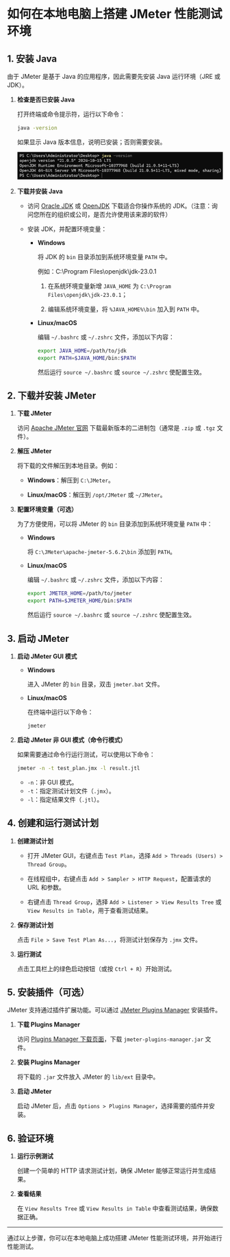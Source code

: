 # 如何在本地电脑上搭建 JMeter 性能测试环境


## 1. 安装 Java

由于 JMeter 是基于 Java 的应用程序，因此需要先安装 Java 运行环境（JRE 或 JDK）。

1. **检查是否已安装 Java**

   打开终端或命令提示符，运行以下命令：

   ```bash
   java -version
   ```

   如果显示 Java 版本信息，说明已安装；否则需要安装。

   ![java version](images/java-version.png)

2. **下载并安装 Java**

   - 访问 [Oracle JDK](https://www.oracle.com/java/technologies/javase-downloads.html) 或 [OpenJDK](https://openjdk.org/) 下载适合你操作系统的 JDK。（注意：询问您所在的组织或公司，是否允许使用该来源的软件）

   - 安装 JDK，并配置环境变量：

      - **Windows**

         将 JDK 的 `bin` 目录添加到系统环境变量 `PATH` 中。

         例如：C:\Program Files\openjdk\jdk-23.0.1

         1. 在系统环境变量新增 `JAVA_HOME` 为 `C:\Program Files\openjdk\jdk-23.0.1`；

         2. 编辑系统环境变量，将 `%JAVA_HOME%\bin` 加入到 `PATH` 中。

      - **Linux/macOS**

         编辑 `~/.bashrc` 或 `~/.zshrc` 文件，添加以下内容：

         ```bash
         export JAVA_HOME=/path/to/jdk
         export PATH=$JAVA_HOME/bin:$PATH
         ```

         然后运行 `source ~/.bashrc` 或 `source ~/.zshrc` 使配置生效。


## 2. 下载并安装 JMeter

1. **下载 JMeter**

   访问 [Apache JMeter 官网](https://jmeter.apache.org/download_jmeter.cgi) 下载最新版本的二进制包（通常是 `.zip` 或 `.tgz` 文件）。

2. **解压 JMeter**

   将下载的文件解压到本地目录。例如：

   - **Windows**：解压到 `C:\JMeter`。

   - **Linux/macOS**：解压到 `/opt/JMeter` 或 `~/JMeter`。

3. **配置环境变量（可选）**

   为了方便使用，可以将 JMeter 的 `bin` 目录添加到系统环境变量 `PATH` 中：

   - **Windows**

      将 `C:\JMeter\apache-jmeter-5.6.2\bin` 添加到 `PATH`。

   - **Linux/macOS**

      编辑 `~/.bashrc` 或 `~/.zshrc` 文件，添加以下内容：

      ```bash
      export JMETER_HOME=/path/to/jmeter
      export PATH=$JMETER_HOME/bin:$PATH
      ```

      然后运行 `source ~/.bashrc` 或 `source ~/.zshrc` 使配置生效。


## 3. 启动 JMeter

1. **启动 JMeter GUI 模式**

   - **Windows**

      进入 JMeter 的 `bin` 目录，双击 `jmeter.bat` 文件。

   - **Linux/macOS**

      在终端中运行以下命令：

      ```bash
      jmeter
      ```

2. **启动 JMeter 非 GUI 模式（命令行模式）**

   如果需要通过命令行运行测试，可以使用以下命令：

   ```bash
   jmeter -n -t test_plan.jmx -l result.jtl
   ```

   - `-n`：非 GUI 模式。
   - `-t`：指定测试计划文件（`.jmx`）。
   - `-l`：指定结果文件（`.jtl`）。


## 4. 创建和运行测试计划

1. **创建测试计划**

   - 打开 JMeter GUI，右键点击 `Test Plan`，选择 `Add > Threads (Users) > Thread Group`。

   - 在线程组中，右键点击 `Add > Sampler > HTTP Request`，配置请求的 URL 和参数。

   - 右键点击 `Thread Group`，选择 `Add > Listener > View Results Tree` 或 `View Results in Table`，用于查看测试结果。

2. **保存测试计划**

   点击 `File > Save Test Plan As...`，将测试计划保存为 `.jmx` 文件。

3. **运行测试**

   点击工具栏上的绿色启动按钮（或按 `Ctrl + R`）开始测试。

## 5. 安装插件（可选）

JMeter 支持通过插件扩展功能。可以通过 [JMeter Plugins Manager](https://jmeter-plugins.org/) 安装插件。

1. **下载 Plugins Manager**

   访问 [Plugins Manager 下载页面](https://jmeter-plugins.org/wiki/PluginsManager/)，下载 `jmeter-plugins-manager.jar` 文件。

2. **安装 Plugins Manager**

   将下载的 `.jar` 文件放入 JMeter 的 `lib/ext` 目录中。

3. **启动 JMeter**

   启动 JMeter 后，点击 `Options > Plugins Manager`，选择需要的插件并安装。


## 6. 验证环境

1. **运行示例测试**

   创建一个简单的 HTTP 请求测试计划，确保 JMeter 能够正常运行并生成结果。

2. **查看结果**

   在 `View Results Tree` 或 `View Results in Table` 中查看测试结果，确保数据正确。

---

通过以上步骤，你可以在本地电脑上成功搭建 JMeter 性能测试环境，并开始进行性能测试。
